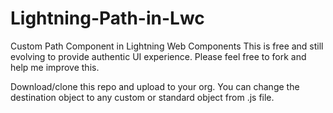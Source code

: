 # Lightning-Path-in-Lwc
Custom Path Component in Lightning Web Components
This is free and still evolving to provide authentic UI experience. Please feel free to fork and help me improve this.


Download/clone this repo and upload to your org.
You can change the destination object to any custom or standard object from .js file.
